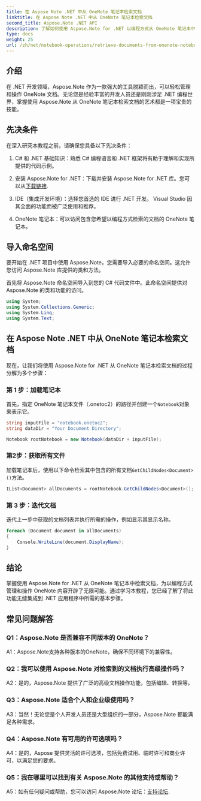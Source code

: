 ```yaml
---
title: 在 Aspose Note .NET 中从 OneNote 笔记本检索文档
linktitle: 在 Aspose Note .NET 中从 OneNote 笔记本检索文档
second_title: Aspose.Note .NET API
description: 了解如何使用 Aspose.Note for .NET 以编程方式从 OneNote 笔记本中检索文档，从而实现无缝集成和操作。
type: docs
weight: 25
url: /zh/net/notebook-operations/retrieve-documents-from-onenote-notebook/
---
```

## 介绍

在 .NET 开发领域，Aspose.Note 作为一款强大的工具脱颖而出，可以轻松管理和操作 OneNote 文档。无论您是经验丰富的开发人员还是刚刚涉足 .NET 编程世界，掌握使用 Aspose.Note 从 OneNote 笔记本检索文档的艺术都是一项宝贵的技能。

## 先决条件

在深入研究本教程之前，请确保您具备以下先决条件：

1. C# 和 .NET 基础知识：熟悉 C# 编程语言和 .NET 框架将有助于理解和实现所提供的代码示例。

2. 安装 Aspose.Note for .NET：下载并安装 Aspose.Note for .NET 库。您可以从[下载链接](https://releases.aspose.com/note/net/).

3. IDE（集成开发环境）：选择您首选的 IDE 进行 .NET 开发。 Visual Studio 因其全面的功能而被广泛使用和推荐。

4. OneNote 笔记本：可以访问包含您希望以编程方式检索的文档的 OneNote 笔记本。

## 导入命名空间

要开始在 .NET 项目中使用 Aspose.Note，您需要导入必要的命名空间。这允许您访问 Aspose.Note 库提供的类和方法。

首先将 Aspose.Note 命名空间导入到您的 C# 代码文件中。此命名空间提供对 Aspose.Note 的类和功能的访问。

```csharp
using System;
using System.Collections.Generic;
using System.Linq;
using System.Text;
```

## 在 Aspose Note .NET 中从 OneNote 笔记本检索文档

现在，让我们将使用 Aspose.Note for .NET 从 OneNote 笔记本检索文档的过程分解为多个步骤：

### 第 1 步：加载笔记本

首先，指定 OneNote 笔记本文件（.onetoc2）的路径并创建一个`Notebook`对象来表示它。

```csharp
string inputFile = "notebook.onetoc2";
string dataDir = "Your Document Directory";

Notebook rootNotebook = new Notebook(dataDir + inputFile);
```

### 第2步：获取所有文件

加载笔记本后，使用以下命令检索其中包含的所有文档`GetChildNodes<Document>()`方法。

```csharp
IList<Document> allDocuments = rootNotebook.GetChildNodes<Document>();
```

### 第 3 步：迭代文档

迭代上一步中获取的文档列表并执行所需的操作，例如显示其显示名称。

```csharp
foreach (Document document in allDocuments) 
{
    Console.WriteLine(document.DisplayName);
}
```

## 结论

掌握使用 Aspose.Note for .NET 从 OneNote 笔记本中检索文档，为以编程方式管理和操作 OneNote 内容开辟了无限可能。通过学习本教程，您已经了解了将此功能无缝集成到 .NET 应用程序中所需的基本步骤。

## 常见问题解答

### Q1：Aspose.Note 是否兼容不同版本的 OneNote？

A1：Aspose.Note支持各种版本的OneNote，确保不同环境下的兼容性。

### Q2：我可以使用 Aspose.Note 对检索到的文档执行高级操作吗？

A2：是的，Aspose.Note 提供了广泛的高级文档操作功能，包括编辑、转换等。

### Q3：Aspose.Note 适合个人和企业级使用吗？

A3：当然！无论您是个人开发人员还是大型组织的一部分，Aspose.Note 都能满足各种需求。

### Q4：Aspose.Note 有可用的许可选项吗？

A4：是的，Aspose 提供灵活的许可选项，包括免费试用、临时许可和商业许可，以满足您的要求。

### Q5：我在哪里可以找到有关 Aspose.Note 的其他支持或帮助？

 A5：如有任何疑问或帮助，您可以访问 Aspose.Note 论坛：[支持论坛](https://forum.aspose.com/c/note/28).
